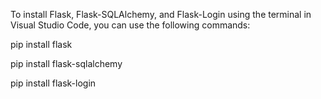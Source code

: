 
To install Flask, Flask-SQLAlchemy, and Flask-Login using the terminal in Visual Studio Code, you can use the following commands:

pip install flask

pip install flask-sqlalchemy

pip install flask-login
